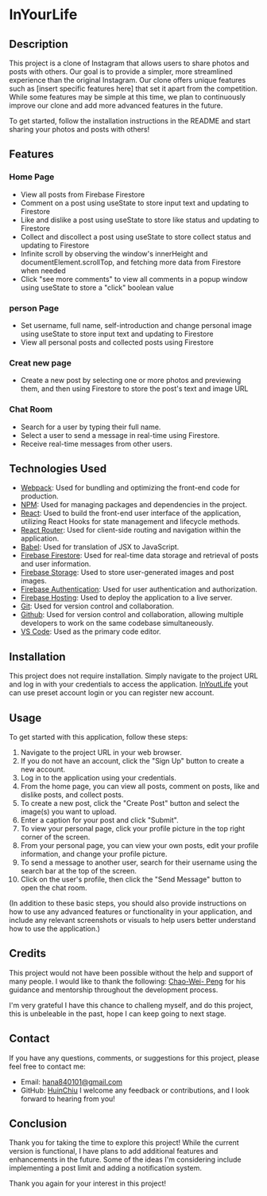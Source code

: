 # InYourLife

## Description
This project is a clone of Instagram that allows users to share photos and posts with others. Our goal is to provide a simpler, more streamlined experience than the original Instagram. Our clone offers unique features such as [insert specific features here] that set it apart from the competition. While some features may be simple at this time, we plan to continuously improve our clone and add more advanced features in the future.

To get started, follow the installation instructions in the README and start sharing your photos and posts with others!
 
## Features
### Home Page
* View all posts from Firebase Firestore
* Comment on a post using useState to store input text and updating to Firestore
* Like and dislike a post using useState to store like status and updating to Firestore
* Collect and discollect a post using useState to store collect status and updating to Firestore
* Infinite scroll by observing the window's innerHeight and documentElement.scrollTop, and fetching more data from Firestore when needed
* Click "see more comments" to view all comments in a popup window using useState to store a "click" boolean value
### person Page
* Set username, full name, self-introduction and change personal image using useState to store input text and updating to Firestore
* View all personal posts and collected posts using Firestore
 
### Creat new page
* Create a new post by selecting one or more photos and previewing them, and then using Firestore to store the post's text and image URL


### Chat Room
* Search for a user by typing their full name.
* Select a user to send a message in real-time using Firestore.
* Receive real-time messages from other users.
 

## Technologies Used
* [Webpack](https://webpack.js.org/): Used for bundling and optimizing the front-end code for production.
* [NPM](https://www.npmjs.com/): Used for managing packages and dependencies in the project.
* [React](https://beta.es.reactjs.org/): Used to build the front-end user interface of the application, utilizing React Hooks for state management and lifecycle methods.
* [React Router](https://reactrouter.com/en/main): Used for client-side routing and navigation within the application.
* [Babel](https://babeljs.io/): Used for translation of JSX to JavaScript.
* [Firebase Firestore](https://firebase.google.com/docs/firestore?hl=zh-tw): Used for real-time data storage and retrieval of posts and user information.
* [Firebase Storage](https://firebase.google.com/docs/storage?hl=zh-tw): Used to store user-generated images and post images.
* [Firebase Authentication](https://firebase.google.com/docs/auth?hl=zh-tw): Used for user authentication and authorization.
* [Firebase Hosting](https://firebase.google.com/docs/hosting?hl=zh-tw): Used to deploy the application to a live server.
* [Git](https://git-scm.com/): Used for version control and collaboration.
* [Github](https://github.com/): Used for version control and collaboration, allowing multiple developers to work on the same codebase simultaneously.
* [VS Code](https://code.visualstudio.com/): Used as the primary code editor.

## Installation
This project does not require installation. Simply navigate to the project URL and log in with your credentials to access the application.
[InYoutLife](https://inyourlife-716bb.web.app/)
yout can use preset account login or you can register new account.

## Usage
To get started with this application, follow these steps:

1. Navigate to the project URL in your web browser.
2. If you do not have an account, click the "Sign Up" button to create a new account.
3. Log in to the application using your credentials.
4. From the home page, you can view all posts, comment on posts, like and dislike posts, and collect posts.
5. To create a new post, click the "Create Post" button and select the image(s) you want to upload.
6. Enter a caption for your post and click "Submit".
7. To view your personal page, click your profile picture in the top right corner of the screen.
8. From your personal page, you can view your own posts, edit your profile information, and change your profile picture.
9. To send a message to another user, search for their username using the search bar at the top of the screen.
10. Click on the user's profile, then click the "Send Message" button to open the chat room.

(In addition to these basic steps, you should also provide instructions on how to use any advanced features or functionality in your application, and include any relevant screenshots or visuals to help users better understand how to use the application.)

## Credits
This project would not have been possible without the help and support of many people. I would like to thank the following:
[Chao-Wei- Peng](https://github.com/cwpeng) for his guidance and mentorship throughout the development process.

I'm very grateful I have this chance to challeng myself, and do this project, this is unbeleable in the past, hope I can keep going to next stage.

## Contact
If you have any questions, comments, or suggestions for this project, please feel free to contact me:

* Email: hana840101@gmail.com
* GitHub: [HuinChiu](https://github.com/HuinChiu)
I welcome any feedback or contributions, and I look forward to hearing from you!

## Conclusion
Thank you for taking the time to explore this project! While the current version is functional, I have plans to add additional features and enhancements in the future. Some of the ideas I'm considering include implementing a post limit and adding a notification system.

Thank you again for your interest in this project!

